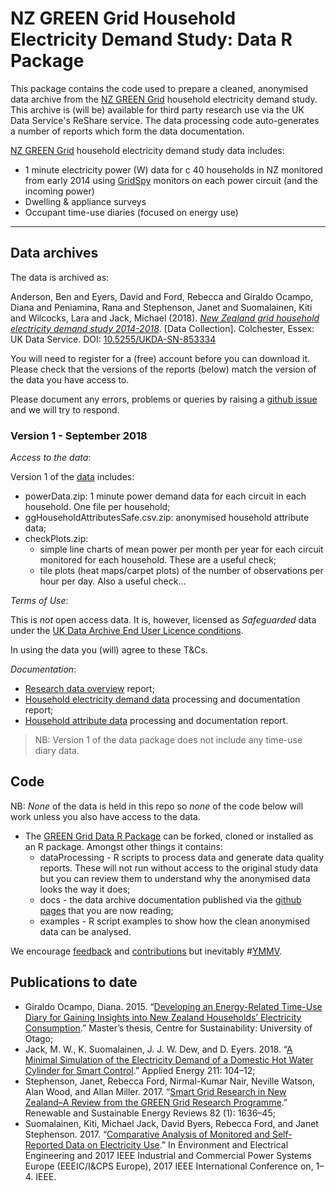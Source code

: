 # NZ GREEN Grid Household Electricity Demand Study: Data R Package

This package contains the code used to prepare a cleaned, anonymised data archive from the [NZ GREEN Grid](https://www.otago.ac.nz/centre-sustainability/research/energy/otago050285.html) household electricity demand study. This archive is (will be) available for third party research use via the UK Data Service's ReShare service. The data processing code auto-generates a number of reports which form the data documentation.

[NZ GREEN Grid](https://www.otago.ac.nz/centre-sustainability/research/energy/otago050285.html) household electricity demand study data includes:

 * 1 minute electricity power (W) data for c 40 households in NZ monitored from early 2014 using [GridSpy](https://gridspy.com/) monitors on each power circuit (and the incoming power)
 * Dwelling & appliance surveys
 * Occupant time-use diaries (focused on energy use)

----
## Data archives

The data is archived as:

Anderson, Ben and Eyers, David and Ford, Rebecca and Giraldo Ocampo, Diana and Peniamina, Rana and Stephenson, Janet and Suomalainen, Kiti and Wilcocks, Lara and Jack, Michael (2018). [_New Zealand grid household electricity demand study 2014-2018_](https://dx.doi.org/10.5255/UKDA-SN-853334). [Data Collection]. Colchester, Essex: UK Data Service. DOI: [10.5255/UKDA-SN-853334](https://dx.doi.org/10.5255/UKDA-SN-853334)

You will need to register for a (free) account before you can download it. Please check that the versions of the reports (below) match the version of the data you have access to.

Please document any errors, problems or queries by raising a [github issue](https://github.com/CfSOtago/GREENGridData/issues) and we will try to respond.

### Version 1 - September 2018

_Access to the data_:

Version 1 of the [data](https://dx.doi.org/10.5255/UKDA-SN-853334) includes:
 
 * powerData.zip: 1 minute power demand data for each circuit in each household. One file per household;
 * ggHouseholdAttributesSafe.csv.zip: anonymised household attribute data;
 * checkPlots.zip: 
   - simple line charts of mean power per month per year for each circuit monitored for each household. These are a useful check;
   - tile plots (heat maps/carpet plots) of the number of observations per hour per day. Also a useful check...

_Terms of Use_:

This is _not_ open access data. It is, however, licensed as _Safeguarded_ data under the [UK Data Archive End User Licence conditions](http://reshare.ukdataservice.ac.uk/legal/#Safeguarded).

In using the data you (will) agree to these T&Cs.

_Documentation_:

 * [Research data overview](overviewReport_v1.0.html) report;
 * [Household electricity demand data](gridSpy1mProcessingReport_v1.0.html) processing and documentation report;
 * [Household attribute data](householdAttributeProcessingReport_v1.0.html) processing and documentation report.

> NB: Version 1 of the data package does not include any time-use diary data. 

## Code

NB: *None* of the data is held in this repo so *none* of the code below will work unless you also have access to the data. 

 * The [GREEN Grid Data R Package](https://github.com/CfSOtago/GREENGridData) can be forked, cloned or installed as an R package. Amongst other things it contains:
    - dataProcessing - R scripts to process data and generate data quality reports. These will not run without access to the original study data but you can review them to understand why the anonymised data looks the way it does;
    - docs - the data archive documentation published via the [github pages](https://cfsotago.github.io/GREENGridData/) that you are now reading;
    - examples - R script examples to show how the clean anonymised data can be analysed.

We encourage [feedback](https://github.com/CfSOtago/GREENGridData/issues) and [contributions](https://github.com/CfSOtago/GREENGridData/pulls) but inevitably #[YMMV](https://en.wiktionary.org/wiki/YMMV).

## Publications to date

 * Giraldo Ocampo, Diana. 2015. “[Developing an Energy-Related Time-Use Diary for Gaining Insights into New Zealand Households’ Electricity Consumption](http://hdl.handle.net/10523/5957).” Master’s thesis, Centre for Sustainability: University of Otago;
 * Jack, M. W., K. Suomalainen, J. J. W. Dew, and D. Eyers. 2018. “[A Minimal Simulation of the Electricity Demand of a Domestic Hot Water Cylinder for Smart Control]((https://www.sciencedirect.com/science/article/pii/S0306261917316197)).” Applied Energy 211: 104–12;
 * Stephenson, Janet, Rebecca Ford, Nirmal-Kumar Nair, Neville Watson, Alan Wood, and Allan Miller. 2017. “[Smart Grid Research in New Zealand–A Review from the GREEN Grid Research Programme](https://doi.org/10.1016/j.rser.2017.07.010).” Renewable and Sustainable Energy Reviews 82 (1): 1636–45;
 * Suomalainen, Kiti, Michael Jack, David Byers, Rebecca Ford, and Janet Stephenson. 2017. “[Comparative Analysis of Monitored and Self-Reported Data on Electricity Use](https://ieeexplore.ieee.org/document/7977557/).” In Environment and Electrical Engineering and 2017 IEEE Industrial and Commercial Power Systems Europe (EEEIC/I&CPS Europe), 2017 IEEE International Conference on, 1–4. IEEE.
